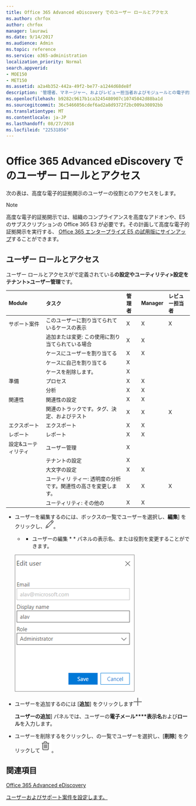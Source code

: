 ```yaml
---
title: Office 365 Advanced eDiscovery でのユーザー ロールとアクセス
ms.author: chrfox
author: chrfox
manager: laurawi
ms.date: 9/14/2017
ms.audience: Admin
ms.topic: reference
ms.service: o365-administration
localization_priority: Normal
search.appverid:
- MOE150
- MET150
ms.assetid: a2a4b352-442a-49f2-be77-a1244d68de8f
description: '管理者、マネージャー、およびレビュー担当者およびモジュールとの電子的証拠開示の Office 365 の高度なタスクへのアクセスのユーザー ロールを確認します。 '
ms.openlocfilehash: b9282c9617b1ca3245480907c10745042d88ba1d
ms.sourcegitcommit: 36c5466056cdef6ad2a8d9372f2bc009a30892bb
ms.translationtype: MT
ms.contentlocale: ja-JP
ms.lasthandoff: 08/27/2018
ms.locfileid: "22531856"
---
```

# <a name="user-roles-and-access-in-office-365-advanced-ediscovery"></a>Office 365 Advanced eDiscovery でのユーザー ロールとアクセス

次の表は、高度な電子的証拠開示のユーザーの役割とのアクセスをします。
  
> [!NOTE]
> 高度な電子的証拠開示では、組織のコンプライアンスを高度なアドオンや、E5 のサブスクリプションの Office 365 E3 が必要です。その計画して高度な電子的証拠開示を実行する、 [Office 365 エンタープライズ E5 の試用版にサインアップ](https://go.microsoft.com/fwlink/p/?LinkID=698279)することができます。 
  
## <a name="user-roles-and-access"></a>ユーザー ロールとアクセス

ユーザー ロールとアクセスがで定義されている**の設定やユーティリティ\>設定をテナント\>ユーザー管理**です。
  
|**Module**|**タスク**|**管理者**|**Manager**|**レビュー担当者**|
|:-----|:-----|:-----|:-----|:-----|
|サポート案件  <br/> | このユーザーに割り当てられているケースの表示  <br/> |X  <br/> |X  <br/> |X  <br/> |
|| 追加または変更: この使用に割り当てられている場合  <br/> |X  <br/> |X  <br/> ||
|| ケースにユーザーを割り当てる  <br/> |X  <br/> |X  <br/> ||
|| ケースに自己を割り当てる  <br/> |X  <br/> |||
||ケースを削除します。  <br/> |X  <br/> |||
|準備  <br/> |プロセス  <br/> |X  <br/> |X  <br/> ||
||分析  <br/> |X  <br/> |X  <br/> ||
|関連性  <br/> |関連性の設定  <br/> |X  <br/> |X  <br/> ||
||関連のトラックです。タグ、決定、およびテスト  <br/> |X  <br/> |X  <br/> |X  <br/> |
|エクスポート  <br/> |エクスポート  <br/> |X  <br/> |X  <br/> ||
|レポート  <br/> |レポート  <br/> |X  <br/> |X  <br/> ||
|設定&amp;ユーティリティ  <br/> |ユーザー管理  <br/> |X  <br/> |||
||テナントの設定  <br/> |X  <br/> |||
||大文字の設定  <br/> |X  <br/> |X  <br/> ||
||ユーティリ ティー: 透明度の分析です。関連性の高さを変更します。  <br/> |X  <br/> |X  <br/> |X  <br/> |
||ユーティリティ: その他の  <br/> |X  <br/> |X  <br/> ||
   
- ユーザーを編集するのには、ボックスの一覧でユーザーを選択し、**編集**] をクリックし、![の編集アイコン](media/3d613660-7602-4df2-bdb9-14e9ca2f9cf2.png)。
    
    * * ユーザーの編集 * * パネルの表示名、または役割を変更することができます。 
    
    ![編集パネルでユーザーの管理の Screnn ショット](media/a939f86b-9c88-4543-a560-6d33a9af90f9.png)
  
- ユーザーを追加するのには [**追加**] をクリックします![のアイコンを追加](media/c2dd8b3a-5a22-412c-a7fa-143f5b2b5612.png)
  
    **ユーザーの追加**] パネルでは、ユーザーの**電子メール****表示名**および**ロール**を入力します。 
    
- ユーザーを削除するをクリックし、の一覧でユーザーを選択し、[**削除**] をクリックして![削除アイコン](media/87565fbb-5147-4f22-9ed7-1c18ce664392.png)。
    
## <a name="see-also"></a>関連項目

[Office 365 Advanced eDiscovery](office-365-advanced-ediscovery.md)
  
[ユーザーおよびサポート案件を設定します。](set-up-users-and-cases-in-advanced-ediscovery.md)

